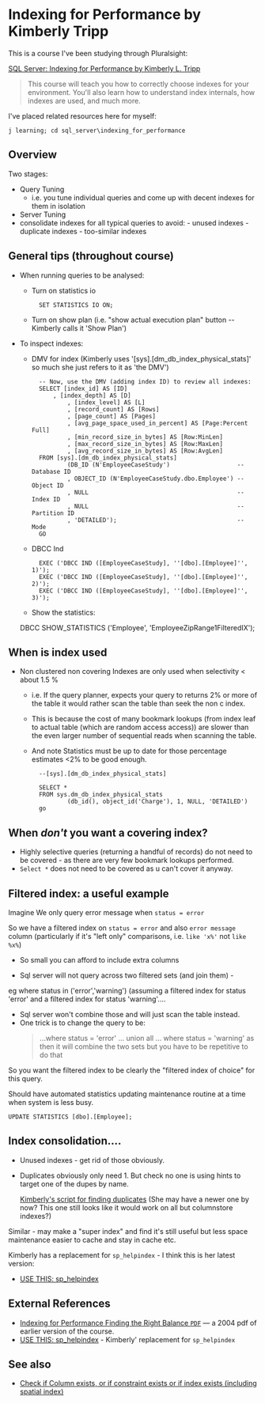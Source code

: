 ﻿# Indexing for Performance by Kimberly Tripp

This is a course I've been studying through Pluralsight:

[SQL Server: Indexing for Performance by Kimberly L. Tripp](https://www.pluralsight.com/courses/sqlserver-indexing-for-performance)

> This course will teach you how to correctly choose indexes for your environment. You'll also learn how to understand index internals, how indexes are used, and much more.

I've placed related resources here for myself:

    j learning; cd sql_server\indexing_for_performance

## Overview

Two stages:

 - Query Tuning
	- i.e. you tune individual queries and come up with decent indexes for them in isolation
 - Server Tuning
  - consolidate indexes for all typical queries to avoid:
		- unused indexes
		- duplicate indexes
		- too-similar indexes

## General tips (throughout course)

- When running queries to be analysed:
	- Turn on statistics io

			SET STATISTICS IO ON;
	- Turn on show plan (i.e. "show actual execution plan" button -- Kimberly calls it 'Show Plan')

- To inspect indexes:
	- DMV for index (Kimberly uses '[sys].[dm_db_index_physical_stats]' so much she just refers to it as 'the DMV')

			-- Now, use the DMV (adding index ID) to review all indexes:
			SELECT [index_id] AS [ID]
				, [index_depth] AS [D]
					, [index_level] AS [L]
					, [record_count] AS [Rows]
					, [page_count] AS [Pages]
					, [avg_page_space_used_in_percent] AS [Page:Percent Full]
					, [min_record_size_in_bytes] AS [Row:MinLen]
					, [max_record_size_in_bytes] AS [Row:MaxLen]
					, [avg_record_size_in_bytes] AS [Row:AvgLen]
			FROM [sys].[dm_db_index_physical_stats]
					(DB_ID (N'EmployeeCaseStudy')					-- Database ID
					, OBJECT_ID (N'EmployeeCaseStudy.dbo.Employee') -- Object ID
					, NULL											-- Index ID
					, NULL											-- Partition ID
					, 'DETAILED');									-- Mode
			GO

	- DBCC Ind

			EXEC ('DBCC IND ([EmployeeCaseStudy], ''[dbo].[Employee]'', 1)');
			EXEC ('DBCC IND ([EmployeeCaseStudy], ''[dbo].[Employee]'', 2)');
			EXEC ('DBCC IND ([EmployeeCaseStudy], ''[dbo].[Employee]'', 3)');

	- Show the statistics:

	DBCC SHOW_STATISTICS ('Employee', 'EmployeeZipRange1FilteredIX');

## When is index used

- Non clustered non covering Indexes are only used when selectivity &lt; about 1.5 %
	- i.e. If the query planner, expects your query to returns 2% or more of the table it would rather scan the table than seek the non c index.
	- This is because the cost of many bookmark lookups (from index leaf to actual table (which are random access access)) are slower than the even larger number of sequential reads when scanning the table.
	- And note Statistics must be up to date for those percentage estimates &lt;2% to be good enough.

			--[sys].[dm_db_index_physical_stats]

			SELECT *
			FROM sys.dm_db_index_physical_stats
					(db_id(), object_id('Charge'), 1, NULL, 'DETAILED')
			go

## When *don't* you want a covering index?

- Highly selective queries (returning a handful of records) do not need to be covered - as there are very few bookmark lookups performed.
- `Select *` does not need to be covered as u can't cover it anyway.

## Filtered index: a useful example

Imagine We only query error message when `status = error`

So we have a filtered index on `status = error` and also `error message` column (particularly if it's "left only" comparisons, i.e. `like 'x%'` not `like %x%`)

- So small you can afford to include extra columns

- Sql server will not query across two filtered sets (and join them) -

eg where status in ('error','warning') (assuming a filtered index for status 'error' and a filtered index for status 'warning'....

- Sql server won't combine those and will just scan the table instead.
- One trick is to change the query to be:
	> ...where status = 'error' ... union all ... where status = 'warning'
	as then it will combine the two sets but you have to be repetitive to do that

So you want the filtered index to be clearly the "filtered index of choice" for this query.

Should have automated statistics updating maintenance routine at a time when system is less busy.

	UPDATE STATISTICS [dbo].[Employee];

## Index consolidation....

- Unused indexes - get rid of those obviously.

- Duplicates obviously only need 1. But check no one is using hints to target one of the dupes by name.

	[Kimberly's script for finding duplicates](https://www.sqlskills.com/blogs/kimberly/removing-duplicate-indexes/) (She may have a newer one by now? This one still looks like it would work on all but columnstore indexes?)

Similar - may make a "super index" and find it's still useful but less space maintenance easier to cache and stay in cache etc.

Kimberly has a replacement for `sp_helpindex` - I think this is her latest version:

- [USE THIS: sp_helpindex](https://www.sqlskills.com/blogs/kimberly/sp_helpindex-v20170228/)



## External References

- [Indexing for Performance Finding the Right Balance `PDF`](https://www.sqlskills.com/blogs/kimberly/content/binary/indexesrightbalance.pdf) &mdash; a 2004 pdf of earlier version of the course.
- [USE THIS: sp_helpindex](https://www.sqlskills.com/blogs/kimberly/sp_helpindex-v20170228/) - Kimberly' replacement for `sp_helpindex`

## See also

* [Check if Column exists, or if constraint exists or if index exists (including spatial index)](check_if_column_constraint_index_exists.md)